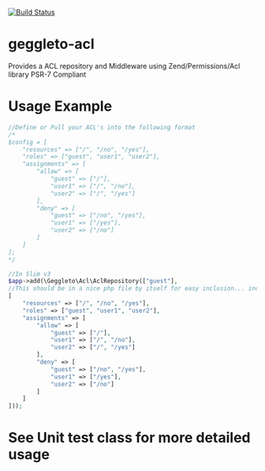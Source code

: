 [![Build Status](https://travis-ci.org/geggleto/geggleto-acl.svg)](https://travis-ci.org/geggleto/geggleto-acl)

# geggleto-acl
Provides a ACL repository and Middleware using Zend/Permissions/Acl library
PSR-7 Compliant

# Usage Example

```php
//Define or Pull your ACL's into the following format
/*
$config = [
    "resources" => ["/", "/no", "/yes"],
    "roles" => ["guest", "user1", "user2"],
    "assignments" => [
        "allow" => [
            "guest" => ["/"],
            "user1" => ["/", "/no"],
            "user2" => ["/", "/yes"]
        ],
        "deny" => [
            "guest" => ["/no", "/yes"],
            "user1" => ["/yes"],
            "user2" => ["/no"]
        ]
    ]
];
*/

//In Slim v3
$app->add(\Geggleto\Acl\AclRepository(["guest"], 
//This should be in a nice php file by itself for easy inclusion... include '/path/to/acl/definition.php'
[
    "resources" => ["/", "/no", "/yes"],
    "roles" => ["guest", "user1", "user2"],
    "assignments" => [
        "allow" => [
            "guest" => ["/"],
            "user1" => ["/", "/no"],
            "user2" => ["/", "/yes"]
        ],
        "deny" => [
            "guest" => ["/no", "/yes"],
            "user1" => ["/yes"],
            "user2" => ["/no"]
        ]
    ]
]));
```

# See Unit test class for more detailed usage